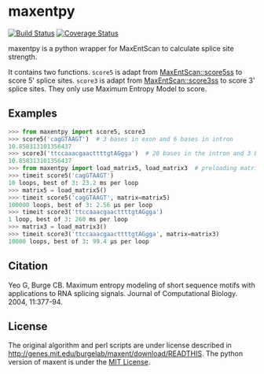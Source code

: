 # maxentpy

[![Build Status](https://travis-ci.org/kepbod/maxentpy.svg?branch=master)](https://travis-ci.org/kepbod/maxentpy)
[![Coverage Status](https://coveralls.io/repos/github/kepbod/maxentpy/badge.svg)](https://coveralls.io/github/kepbod/maxentpy)

maxentpy is a python wrapper for MaxEntScan to calculate splice site strength.

It contains two functions. `score5` is adapt from [MaxEntScan::score5ss](http://genes.mit.edu/burgelab/maxent/Xmaxentscan_scoreseq.html) to score 5' splice sites. `score3` is adapt from [MaxEntScan::score3ss](http://genes.mit.edu/burgelab/maxent/Xmaxentscan_scoreseq_acc.html) to score 3' splice sites. They only use Maximum Entropy Model to score.

## Examples

```python
>>> from maxentpy import score5, score3
>>> score5('cagGTAAGT')  # 3 bases in exon and 6 bases in intron
10.858313101356437
>>> score3('ttccaaacgaacttttgtAGgga')  # 20 bases in the intron and 3 base in the exon
10.858313101356437
>>> from maxentpy import load_matrix5, load_matrix3  # preloading matrix will speed up
>>> timeit score5('cagGTAAGT')
10 loops, best of 3: 23.2 ms per loop
>>> matrix5 = load_matrix5()
>>> timeit score5('cagGTAAGT', matrix=matrix5)
100000 loops, best of 3: 2.56 µs per loop
>>> timeit score3('ttccaaacgaacttttgtAGgga')
1 loop, best of 3: 260 ms per loop
>>> matrix3 = load_matrix3()
>>> timeit score3('ttccaaacgaacttttgtAGgga', matrix=matrix3)
10000 loops, best of 3: 99.4 µs per loop
```
## Citation

Yeo G, Burge CB. Maximum entropy modeling of short sequence motifs with applications to RNA splicing signals. Journal of Computational Biology. 2004, 11:377-94.

## License

The original algorithm and perl scripts are under license described in http://genes.mit.edu/burgelab/maxent/download/READTHIS.
The python version of maxent is under the [MIT License](https://opensource.org/licenses/MIT).

